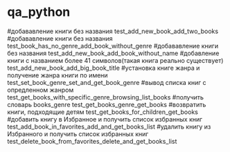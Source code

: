 # qa_python
#добававление книги без названия 
test_add_new_book_add_two_books
#добававление книги без названия
test_book_has_no_genre_add_book_without_genre 
#добававление книги без названия
test_add_new_book_add_book_without_name
#добавление книги с названием более 41 символов(такая книга реально существует)
test_add_new_book_add_big_book_title
#установка книге жанра и получение жанра книги по имени
test_set_book_genre_set_and_get_book_genre
#вывод списка книг с опредленном жанром
test_get_books_with_specific_genre_browsing_list_books
#получить словарь books_genre
test_get_books_genre_get_books
#возвратить книги, подходящие детям
test_get_books_for_children_get_books
#добавить книгу в Избранное и получить список избранных книг
test_add_book_in_favorites_add_and_get_books_list
#удалить книгу из Избранного и получить список избранных книг
test_delete_book_from_favorites_delete_and_get_books_list
